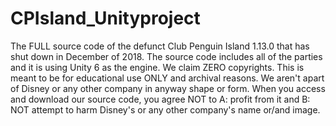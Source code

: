 # CPIsland_Unityproject
The FULL source code of the defunct Club Penguin Island 1.13.0 that has shut down in December of 2018. The source code includes all of the parties and it is using Unity 6 as the engine. We claim ZERO copyrights. This is meant to be for educational use ONLY and archival reasons.  We aren't apart of Disney or any other company in anyway shape or form. When you access and download our source code, you agree NOT to A: profit from it and B: NOT attempt to harm Disney's or any other company's name or/and image.
